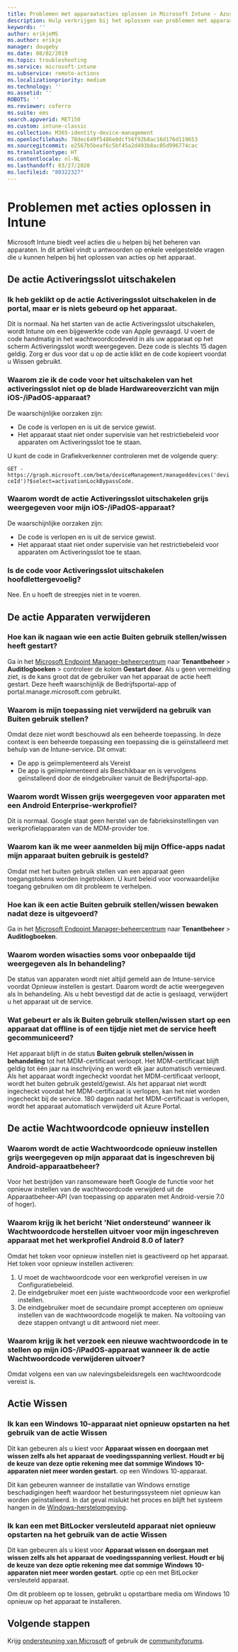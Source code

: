 ```yaml
---
title: Problemen met apparaatacties oplossen in Microsoft Intune - Azure | Microsoft Docs
description: Hulp verkrijgen bij het oplossen van problemen met apparaatacties.
keywords: ''
author: erikjeMS
ms.author: erikje
manager: dougeby
ms.date: 08/02/2019
ms.topic: troubleshooting
ms.service: microsoft-intune
ms.subservice: remote-actions
ms.localizationpriority: medium
ms.technology: ''
ms.assetid: ''
ROBOTS: ''
ms.reviewer: coferro
ms.suite: ems
search.appverid: MET150
ms.custom: intune-classic
ms.collection: M365-identity-device-management
ms.openlocfilehash: 78dec649f5486e0dcf56f92b8ac16d176d119653
ms.sourcegitcommit: e2567b5beaf6c5bf45a2d493b8ac05d996774cac
ms.translationtype: HT
ms.contentlocale: nl-NL
ms.lasthandoff: 03/27/2020
ms.locfileid: "80322327"
---
```

# <a name="troubleshoot-device-actions-in-intune"></a>Problemen met acties oplossen in Intune

Microsoft Intune biedt veel acties die u helpen bij het beheren van apparaten. In dit artikel vindt u antwoorden op enkele veelgestelde vragen die u kunnen helpen bij het oplossen van acties op het apparaat.

## <a name="disable-activation-lock-action"></a>De actie Activeringsslot uitschakelen

### <a name="i-clicked-the-disable-activation-lock-action-in-the-portal-but-nothing-happened-on-the-device"></a>Ik heb geklikt op de actie Activeringsslot uitschakelen in de portal, maar er is niets gebeurd op het apparaat.
Dit is normaal. Na het starten van de actie Activeringsslot uitschakelen, wordt Intune om een bijgewerkte code van Apple gevraagd. U voert de code handmatig in het wachtwoordcodeveld in als uw apparaat op het scherm Activeringsslot wordt weergegeven. Deze code is slechts 15 dagen geldig. Zorg er dus voor dat u op de actie klikt en de code kopieert voordat u Wissen gebruikt.

### <a name="why-dont-i-see-the-disable-activation-lock-code-in-the-hardware-overview-blade-of-my-iosipados-device"></a>Waarom zie ik de code voor het uitschakelen van het activeringsslot niet op de blade Hardwareoverzicht van mijn iOS-/iPadOS-apparaat?
De waarschijnlijke oorzaken zijn:
- De code is verlopen en is uit de service gewist.
- Het apparaat staat niet onder supervisie van het restrictiebeleid voor apparaten om Activeringsslot toe te staan.

U kunt de code in Grafiekverkenner controleren met de volgende query:

```GET - https://graph.microsoft.com/beta/deviceManagement/manageddevices('deviceId')?$select=activationLockBypassCode.```

### <a name="why-is-the-disable-activation-lock-action-greyed-out-for-my-iosipados-device"></a>Waarom wordt de actie Activeringsslot uitschakelen grijs weergegeven voor mijn iOS-/iPadOS-apparaat?
De waarschijnlijke oorzaken zijn: 
- De code is verlopen en is uit de service gewist.
- Het apparaat staat niet onder supervisie van het restrictiebeleid voor apparaten om Activeringsslot toe te staan.

### <a name="is-the-disable-activation-lock-code-case-sensitive"></a>Is de code voor Activeringsslot uitschakelen hoofdlettergevoelig?
Nee. En u hoeft de streepjes niet in te voeren.

## <a name="remove-devices-action"></a>De actie Apparaten verwijderen

### <a name="how-do-i-tell-who-started-a-retirewipe"></a>Hoe kan ik nagaan wie een actie Buiten gebruik stellen/wissen heeft gestart?
Ga in het [Microsoft Endpoint Manager-beheercentrum](https://go.microsoft.com/fwlink/?linkid=2109431) naar **Tenantbeheer** > **Auditlogboeken** > controleer de kolom **Gestart door**.
Als u geen vermelding ziet, is de kans groot dat de gebruiker van het apparaat de actie heeft gestart. Deze heeft waarschijnlijk de Bedrijfsportal-app of portal.manage.microsoft.com gebruikt.

### <a name="why-wasnt-my-application-uninstalled-after-using-retire"></a>Waarom is mijn toepassing niet verwijderd na gebruik van Buiten gebruik stellen?
Omdat deze niet wordt beschouwd als een beheerde toepassing. In deze context is een beheerde toepassing een toepassing die is geïnstalleerd met behulp van de Intune-service. Dit omvat:
- De app is geïmplementeerd als Vereist
- De app is geïmplementeerd als Beschikbaar en is vervolgens geïnstalleerd door de eindgebruiker vanuit de Bedrijfsportal-app.

### <a name="why-is-wipe-grayed-out-for-android-enterprise-work-profile-devices"></a>Waarom wordt Wissen grijs weergegeven voor apparaten met een Android Enterprise-werkprofiel?
Dit is normaal. Google staat geen herstel van de fabrieksinstellingen van werkprofielapparaten van de MDM-provider toe.

### <a name="why-can-i-sign-back-into-my-office-apps-after-my-device-was-retired"></a>Waarom kan ik me weer aanmelden bij mijn Office-apps nadat mijn apparaat buiten gebruik is gesteld?
Omdat met het buiten gebruik stellen van een apparaat geen toegangstokens worden ingetrokken. U kunt beleid voor voorwaardelijke toegang gebruiken om dit probleem te verhelpen.

### <a name="how-can-i-monitor-a-retirewipe-action-after-it-was-issued"></a>Hoe kan ik een actie Buiten gebruik stellen/wissen bewaken nadat deze is uitgevoerd?
Ga in het [Microsoft Endpoint Manager-beheercentrum](https://go.microsoft.com/fwlink/?linkid=2109431) naar **Tenantbeheer** > **Auditlogboeken**.

### <a name="why-do-wipes-sometimes-show-as-pending-indefinitely"></a>Waarom worden wisacties soms voor onbepaalde tijd weergegeven als In behandeling?
De status van apparaten wordt niet altijd gemeld aan de Intune-service voordat Opnieuw instellen is gestart. Daarom wordt de actie weergegeven als In behandeling. Als u hebt bevestigd dat de actie is geslaagd, verwijdert u het apparaat uit de service.

### <a name="what-happens-if-i-start-a-retirewipe-on-an-offline-device-or-a-device-that-hasnt-communicated-with-the-service-in-a-while"></a>Wat gebeurt er als ik Buiten gebruik stellen/wissen start op een apparaat dat offline is of een tijdje niet met de service heeft gecommuniceerd?
Het apparaat blijft in de status **Buiten gebruik stellen/wissen in behandeling** tot het MDM-certificaat verloopt. Het MDM-certificaat blijft geldig tot één jaar na inschrijving en wordt elk jaar automatisch vernieuwd. Als het apparaat wordt ingecheckt voordat het MDM-certificaat verloopt, wordt het buiten gebruik gesteld/gewist. Als het apparaat niet wordt ingecheckt voordat het MDM-certificaat is verlopen, kan het niet worden ingecheckt bij de service. 180 dagen nadat het MDM-certificaat is verlopen, wordt het apparaat automatisch verwijderd uit Azure Portal.


## <a name="reset-passcode-action"></a>De actie Wachtwoordcode opnieuw instellen

### <a name="why-is-the-reset-passcode-action-greyed-out-on-my-android-device-admin-enrolled-device"></a>Waarom wordt de actie Wachtwoordcode opnieuw instellen grijs weergegeven op mijn apparaat dat is ingeschreven bij Android-apparaatbeheer?
Voor het bestrijden van ransomeware heeft Google de functie voor het opnieuw instellen van de wachtwoordcode verwijderd uit de Apparaatbeheer-API (van toepassing op apparaten met Android-versie 7.0 of hoger).

### <a name="why-do-i-get-a-not-supported-message-when-i-issue-a-passcode-reset-to-my-android-80-or-later-work-profile-enrolled-device"></a>Waarom krijg ik het bericht 'Niet ondersteund' wanneer ik Wachtwoordcode herstellen uitvoer voor mijn ingeschreven apparaat met het werkprofiel Android 8.0 of later?
Omdat het token voor opnieuw instellen niet is geactiveerd op het apparaat. Het token voor opnieuw instellen activeren:
1. U moet de wachtwoordcode voor een werkprofiel vereisen in uw Configuratiebeleid.
2. De eindgebruiker moet een juiste wachtwoordcode voor een werkprofiel instellen.
3. De eindgebruiker moet de secundaire prompt accepteren om opnieuw instellen van de wachtwoordcode mogelijk te maken.
Na voltooiing van deze stappen ontvangt u dit antwoord niet meer.

### <a name="why-am-i-prompted-to-set-a-new-passcode-on-my-iosipados-device-when-i-issue-the-remove-passcode-action"></a>Waarom krijg ik het verzoek een nieuwe wachtwoordcode in te stellen op mijn iOS-/iPadOS-apparaat wanneer ik de actie Wachtwoordcode verwijderen uitvoer?
Omdat volgens een van uw nalevingsbeleidsregels een wachtwoordcode vereist is.


## <a name="wipe-action"></a>Actie Wissen

### <a name="i-cant-restart-a-windows-10-device-after-using-the-wipe-action"></a>Ik kan een Windows 10-apparaat niet opnieuw opstarten na het gebruik van de actie Wissen
Dit kan gebeuren als u kiest voor **Apparaat wissen en doorgaan met wissen zelfs als het apparaat de voedingsspanning verliest. Houdt er bij de keuze van deze optie rekening mee dat sommige Windows 10-apparaten niet meer worden gestart.** op een Windows 10-apparaat.

Dit kan gebeuren wanneer de installatie van Windows ernstige beschadigingen heeft waardoor het besturingssysteem niet opnieuw kan worden geïnstalleerd. In dat geval mislukt het proces en blijft het systeem hangen in de [Windows-herstelomgeving]( https://docs.microsoft.com/windows-hardware/manufacture/desktop/windows-recovery-environment--windows-re--technical-reference).

### <a name="i-cant-restart-a-bitlocker-encrypted-device-after-using-the-wipe-action"></a>Ik kan een met BitLocker versleuteld apparaat niet opnieuw opstarten na het gebruik van de actie Wissen
Dit kan gebeuren als u kiest voor **Apparaat wissen en doorgaan met wissen zelfs als het apparaat de voedingsspanning verliest. Houdt er bij de keuze van deze optie rekening mee dat sommige Windows 10-apparaten niet meer worden gestart.** optie op een met BitLocker versleuteld apparaat.

Om dit probleem op te lossen, gebruikt u opstartbare media om Windows 10 opnieuw op het apparaat te installeren.


## <a name="next-steps"></a>Volgende stappen

Krijg [ondersteuning van Microsoft](../fundamentals/get-support.md) of gebruik de [communityforums](https://social.technet.microsoft.com/Forums/en-US/home?category=microsoftintune).
